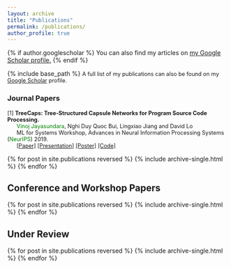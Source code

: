 ```yaml
---
layout: archive
title: "Publications"
permalink: /publications/
author_profile: true
---
```


{% if author.googlescholar %}
  You can also find my articles on <u><a href="{{author.googlescholar}}">my Google Scholar profile</a>.</u>
{% endif %}

{% include base_path %}
<span style="font-size:0.9em;text-align: justify">A full list of my publications can also be found on my <a href="https://scholar.google.com/citations?user=2yTeZ58AAAAJ&hl=en&oi=ao">Google Scholar</a> profile.</span>

### Journal Papers

<!-- <img style="float: left;" src="/images/cvpr.jpg" width="25%">  -->
<span style="font-size:0.9em;text-align: justify"> [1] <b>TreeCaps: Tree-Structured Capsule Networks for Program Source Code Processing.</b><br />
  &nbsp; &nbsp; &nbsp; <span style="color:green">Vinoj Jayasundara</span>, Nghi Duy Quoc Bui, Lingxiao Jiang and David Lo <br />
 &nbsp; &nbsp; &nbsp; ML for Systems Workshop, Advances in Neural Information Processing Systems (<span style="color:green">NeurIPS</span>) 2019. <br/>
   &nbsp; &nbsp; &nbsp; <a href="https://arxiv.org/pdf/1910.12306.pdf">[Paper]</a> <a href="https://vinojjayasundara.github.io/files/NeurIPS19_ppt.pdf">[Presentation]</a> <a href="https://vinojjayasundara.github.io/files/NeurIPS19_Poster.pdf">[Poster]</a> <a href="https://github.com/vinojjayasundara/treecaps">[Code]</a></span>

{% for post in site.publications reversed %}
  {% include archive-single.html %}
{% endfor %}

## **Conference and Workshop Papers**

{% for post in site.publications reversed %}
  {% include archive-single.html %}
{% endfor %}

## **Under Review**

{% for post in site.publications reversed %}
  {% include archive-single.html %}
{% endfor %}
